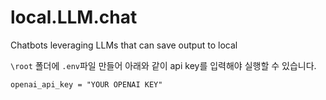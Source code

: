 # local.LLM.chat
 Chatbots leveraging LLMs that can save output to local

`\root` 폴더에 `.env`파일 만들어 아래와 같이 api key를 입력해야 실행할 수 있습니다. 
```
openai_api_key = "YOUR OPENAI KEY"
```

